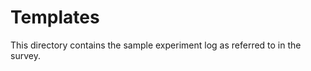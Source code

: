 Templates
=========

This directory contains the sample experiment log as referred to in the survey.
